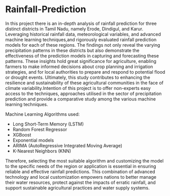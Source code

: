 # Rainfall-Prediction
In this project there is an in-depth analysis of rainfall prediction for three distinct districts in Tamil Nadu, namely Erode, Dindigul, and Karur. Leveraging historical rainfall data, meteorological variables, and advanced machine learning techniques,and rigorously evaluated rainfall prediction models for each of these regions. The findings not only reveal the varying precipitation patterns in these districts but also demonstrate the effectiveness of the prediction models in capturing and forecasting these patterns. These insights hold great significance for agriculture, enabling farmers to make informed decisions about crop planning and irrigation strategies, and for local authorities to prepare and respond to potential flood or drought events. Ultimately, this study contributes to enhancing the resilience and sustainability of these agricultural communities in the face of climate variability.Intention of this project is to offer non-experts easy access to the techniques, approaches utilised in the sector of precipitation prediction and provide a comparative study among the various machine learning techniques.

Machine Learning Algorithms used:

* Long Short-Term Memory (LSTM)
* Random Forest Regressor
* XGBoost
* Exponential models
* ARIMA (AutoRegressive Integrated Moving Average)
* K-Nearest Neighbors (KNN)
  
Therefore, selecting the most suitable algorithm and customizing the model to the specific needs of the region or application is essential in ensuring reliable and effective rainfall predictions. This combination of advanced technology and local customization empowers nations to better manage their water resources, protect against the impacts of erratic rainfall, and support sustainable agricultural practices and water supply systems.
